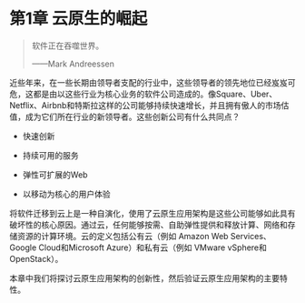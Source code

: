 # 第1章 云原生的崛起

> 软件正在吞噬世界。
>
> ——Mark Andreessen

近些年来，在一些长期由领导者支配的行业中，这些领导者的领先地位已经岌岌可危，这都是由以这些行业为核心业务的软件公司造成的。像Square、Uber、Netflix、Airbnb和特斯拉这样的公司能够持续快速增长，并且拥有傲人的市场估值，成为它们所在行业的新领导者。这些创新公司有什么共同点？

- 快速创新

- 持续可用的服务

- 弹性可扩展的Web

- 以移动为核心的用户体验


将软件迁移到云上是一种自演化，使用了云原生应用架构是这些公司能够如此具有破坏性的核心原因。通过云，任何能够按需、自助弹性提供和释放计算、网络和存储资源的计算环境。云的定义包括公有云（例如 Amazon Web Services、Google Cloud和Microsoft Azure）和私有云（例如 VMware vSphere和 OpenStack）。

本章中我们将探讨云原生应用架构的创新性，然后验证云原生应用架构的主要特性。
